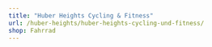```yaml
---
title: "Huber Heights Cycling & Fitness"
url: /huber-heights/huber-heights-cycling-und-fitness/
shop: Fahrrad
---
```


